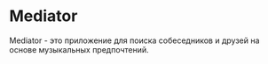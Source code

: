 # Mediator

Mediator - это приложение для поиска собеседников и друзей на основе музыкальных предпочтений.